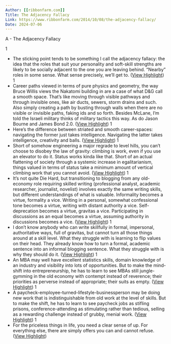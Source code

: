 ```yaml
---
Author: [[ribbonfarm.com]]
Title: The Adjacency Fallacy
Link: https://www.ribbonfarm.com/2014/10/08/the-adjacency-fallacy/
Date: 2024-07-06
---
```

A - The Adjacency Fallacy

1
- The sticking point tends to be something I call the adjacency fallacy: the idea that the roles that suit your personality and soft-skill strengths are likely to be socially adjacent to the one you are leaving behind. “Nearby” roles in some sense. What sense precisely, we’ll get to. ([View Highlight](https://instapaper.com/read/1557086869/21405133))
1
- Career paths viewed in terms of pure physics and geometry, the way Bruce Willis views the Nakatomi building in are a case of what D&G call a smooth space. That’s like moving through visible pathways and through invisible ones, like air ducts, sewers, storm drains and such. Also simply creating a path by busting through walls when there are no visible or invisible paths, faking ids and so forth. Besides McLane, I’m told the Israeli military thinks of military tactics this way. As do Jason Bourne and James Bond 2.0. ([View Highlight](https://instapaper.com/read/1557086869/21405139))
1
- Here’s the difference between striated and smooth career-spaces: navigating the former just takes intelligence. Navigating the latter takes intelligence, creativity and balls. ([View Highlight](https://instapaper.com/read/1557086869/21405143))
1
- Short of somehow engineering a major regrade to level hills, you can’t choose to disobey the law of gravity: climbing is work, even if you use an elevator to do it.
  Status works kinda like that. Short of an actual flattening of society through a systemic increase in egalitarianism, things valued in terms of status take a minimum amount of vertical climbing work that you cannot avoid. ([View Highlight](https://instapaper.com/read/1557086869/21407869))
1
- It’s not quite Die Hard, but transitioning to blogging from any old-economy role requiring skilled writing (professional analyst, academic researcher, journalist, novelist) involves exactly the same writing skills, but different understandings of what is valuable. Informality becomes a virtue, formality a vice. Writing in a personal, somewhat confessional tone becomes a virtue, writing with distant authority a vice. Self-deprecation becomes a virtue, gravitas a vice. Participating in discussions as an equal becomes a virtue, assuming authority in discussions becomes a vice. ([View Highlight](https://instapaper.com/read/1557086869/21407912))
1
- I don’t know anybody who can write skillfully in formal, impersonal, authoritative ways, full of gravitas, but cannot turn all those things around at a skill level. What they struggle with is learning to flip values on their head. They already know how to turn a formal, academic sentence into an informal blogging sentence. What they struggle with is why they should do it. ([View Highlight](https://instapaper.com/read/1557086869/21407914))
1
- An MBA may well have excellent statistics skills, domain knowledge of an industry and visibility into lots of opportunities. But to make the mind-shift into entrepreneurship, he has to learn to see MBAs still jungle-gymming in the old economy with contempt instead of reverence; their priorities as perverse instead of appropriate; their suits as empty. ([View Highlight](https://instapaper.com/read/1557086869/21407937))
1
- A paycheck-employee-turned-lifestyle-businessperson may be doing new work that is indistinguishable from old work at the level of skills. But to make the shift, he has to learn to see paycheck jobs as stifling prisons, conference-attending as stimulating rather than tedious, selling as a rewarding challenge instead of grubby, menial work. ([View Highlight](https://instapaper.com/read/1557086869/21408055))
1
- For the priceless things in life, you need a clear sense of up. For everything else, there are simply offers you can and cannot refuse. ([View Highlight](https://instapaper.com/read/1557086869/21408058))
